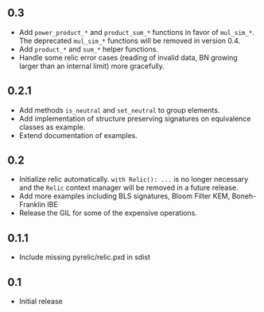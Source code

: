 0.3
---

* Add `power_product_*` and `product_sum_*` functions in favor of `mul_sim_*`. The deprecated
  `mul_sim_*` functions will be removed in version 0.4.
* Add `product_*` and `sum_*` helper functions.
* Handle some relic error cases (reading of invalid data, BN growing larger than an internal limit)
  more gracefully.

0.2.1
-----

* Add methods `is_neutral` and `set_neutral` to group elements.
* Add implementation of structure preserving signatures on equivalence classes as example.
* Extend documentation of examples.

0.2
---

* Initialize relic automatically. `with Relic(): ...` is no longer necessary and the `Relic` context
  manager will be removed in a future release.
* Add more examples including BLS signatures, Bloom Filter KEM, Boneh-Franklin IBE
* Release the GIL for some of the expensive operations.

0.1.1
-----

* Include missing pyrelic/relic.pxd in sdist

0.1
---

* Initial release
